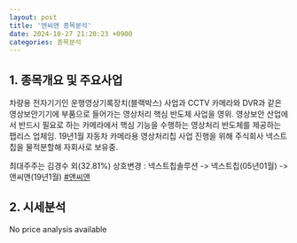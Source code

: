 ```yaml
---
layout: post
title: '앤씨앤 종목분석'
date: 2024-10-27 21:20:23 +0900
categories: 종목분석
---
```


## 1. 종목개요 및 주요사업

차량용 전자기기인 운행영상기록장치(블랙박스) 사업과 CCTV 카메라와 DVR과 같은 영상보안기기에 부품으로 들어가는 영상처리 핵심 반도체 사업을 영위. 영상보안 산업에서 반드시 필요로 하는 카메라에서 핵심 기능을 수행하는 영상처리 반도체를 제공하는 팹리스 업체임. 19년1월 자동차 카메라용 영상처리칩 사업 진행을 위해 주식회사 넥스트칩을 물적분할해 자회사로 보유중.

최대주주는 김경수 외(32.81%) 상호변경 : 넥스트칩솔루션 -> 넥스트칩(05년01월) -> 앤씨앤(19년1월)
[#앤씨앤](#)

## 2. 시세분석

No price analysis available
